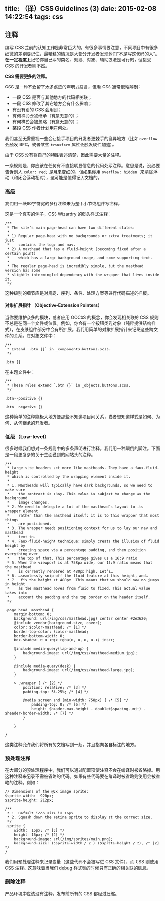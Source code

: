 title: （译）CSS Guidelines (3)
date: 2015-02-08 14:22:54
tags: css
---
## 注释 ##
编写 CSS 之前的认知工作是非常巨大的。有很多事情要注意，不同项目中有很多细微的差别要记住，最糟糕的情况是大部分开发者发现他们“不是写这代码的人”。**在一定程度上**记忆你自己写的类名、规则、对象、辅助方法是可行的，但接受 CSS 的开发者则不然。

**CSS 需要更多的注释。**

CSS 是一种不会留下太多痕迹的声明式语言，但看 CSS 通常很难辨别：

- 一段 CSS 是否与其他地方的代码相关联；
- 一段 CSS 修改了其它地方会有什么影响；
- 有没有别的 CSS 会用到；
- 有何样式会被继承（有意无意的）；
- 有何样式会被忽略（有意无意的）；
- 某段 CSS 作者计划用在何处。

我们甚至无需重视一些会让接手项目的开发者更棘手的诡异地方（比如 `overflow` 会触发 BFC，或者某些 `transform` 属性会触发硬件加速）。

由于 CSS 没有将自己的特性表述清楚，因此需要大量的注释。

一条规则是，你应该在任何有不直接明显信息的代码处写注释。意思是说，没必要告诉别人 `color: red;` 是用来变红的，但如果你用 `overflow: hidden;` 来清除浮动（和闭合浮动相对），这可能是值得记入文档的。

### 高级 ###

我们用一块80字符宽的多行注释来为整个小节或组件写注释。

这是一个真实的例子，CSS Wizardry 的页头样式注释：

	/**
	 * The site’s main page-head can have two different states:
	 *
	 * 1) Regular page-head with no backgrounds or extra treatments; it just
	 *    contains the logo and nav.
	 * 2) A masthead that has a fluid-height (becoming fixed after a certain point)
	 *    which has a large background image, and some supporting text.
	 *
	 * The regular page-head is incredibly simple, but the masthead version has some
	 * slightly intermingled dependency with the wrapper that lives inside it.
	 */

这种级别的细节应是对规定、序列、条件、处理方案等进行代码描述的样板。

#### 对象扩展指针 （Objective-Extension Pointers） ####

当你要维护众多的模块，或者应用 OOCSS 的概念，你会发现相关联的 CSS 规则不总是在同一个文件或位置。例如，你会有一个按钮类的对象（纯粹提供结构样式），在皮肤组件部分中会有所扩展。我们用简单的对象扩展指针来记录这些跨文件的关系。在对象文件中：

	/**
	 * Extend `.btn {}` in _components.buttons.scss.
	 */

	.btn {}

在主题文件中：

	/**
	 * These rules extend `.btn {}` in _objects.buttons.scss.
	 */

	.btn--positive {}

	.btn--negative {}

这种简单的注释能极大地方便那些不知道项目间关系，或者想知道样式是如何、为何、从何继承的开发者。


### 低级（Low-level） ###

很多时候我们想对一条规则中的多条声明进行注释。我们用一种颠倒的脚注。下面是一段更复杂的关于生面说到的网站头的注释。

	/**
	 * Large site headers act more like mastheads. They have a faux-fluid-height
	 * which is controlled by the wrapping element inside it.
	 *
	 * 1. Mastheads will typically have dark backgrounds, so we need to make sure
	 *    the contrast is okay. This value is subject to change as the background
	 *    image changes.
	 * 2. We need to delegate a lot of the masthead’s layout to its wrapper element
	 *    rather than the masthead itself: it is to this wrapper that most things
	 *    are positioned.
	 * 3. The wrapper needs positioning context for us to lay our nav and masthead
	 *    text in.
	 * 4. Faux-fluid-height technique: simply create the illusion of fluid height by
	 *    creating space via a percentage padding, and then position everything over
	 *    the top of that. This percentage gives us a 16:9 ratio.
	 * 5. When the viewport is at 758px wide, our 16:9 ratio means that the masthead
	 *    is currently rendered at 480px high. Let’s…
	 * 6. …seamlessly snip off the fluid feature at this height, and…
	 * 7. …fix the height at 480px. This means that we should see no jumps in height
	 *    as the masthead moves from fluid to fixed. This actual value takes into
	 *    account the padding and the top border on the header itself.
	 */

	.page-head--masthead {
		margin-bottom: 0;
		background: url(/img/css/masthead.jpg) center center #2e2620;
		@include vendor(background-size, cover);
		color: $color-masthead; /* [1] */
		border-top-color: $color-masthead;
		border-bottom-width: 0;
		box-shadow: 0 0 10px rgba(0, 0, 0, 0.1) inset;

		@include media-query(lap-and-up) {
			background-image: url(/img/css/masthead-medium.jpg);
		}

		@include media-query(desk) {
			background-image: url(/img/css/masthead-large.jpg);
		}

		> .wrapper { /* [2] */
			position: relative; /* [3] */
			padding-top: 56.25%; /* [4] */

			@media screen and (min-width: 758px) { /* [5] */
				padding-top: 0; /* [6] */
				height: $header-max-height - double($spacing-unit) - $header-border-width; /* [7] */
			}

		}

	}

这类注释允许我们将所有的文档写到一起，并且指向各自标注的地方。

### 预处理注释 ###

在大部分的预处理程序中，我们可以通过配置项使注释不会在编译时被省略掉。用这种注释来记录不需被省略的代码。如果有些代码要在编译时被省略则使用会被省略的注释。例如：

	// Dimensions of the @2x image sprite:
	$sprite-width:  920px;
	$sprite-height: 212px;

	/**
	 * 1. Default icon size is 16px.
	 * 2. Squash down the retina sprite to display at the correct size.
	 */
	.sprite {
		width:  16px; /* [1] */
		height: 16px; /* [1] */
		background-image: url(/img/sprites/main.png);
		background-size: ($sprite-width / 2 ) ($sprite-height / 2); /* [2] */
	}

我们用预处理注释来记录变量（这些代码不会被写进 CSS 文件），而 CSS 则使用 CSS 注释。这意味着当我们 debug 样式表的时候只有正确的相关联的信息。

### 删除注释 ###
产品环境中应该没有注释，发布前所有的 CSS 都经过压缩。